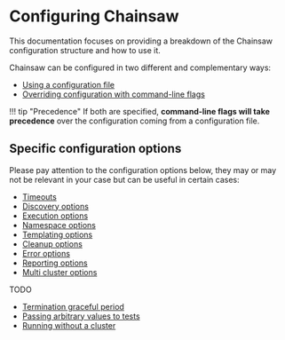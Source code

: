 # Configuring Chainsaw

This documentation focuses on providing a breakdown of the Chainsaw configuration structure and how to use it.

Chainsaw can be configured in two different and complementary ways:

- [Using a configuration file](./file.md)
- [Overriding configuration with command-line flags](./flags.md)

!!! tip "Precedence"
    If both are specified, **command-line flags will take precedence** over the configuration coming from a configuration file.

## Specific configuration options

Please pay attention to the configuration options below, they may or may not be relevant in your case but can be useful in certain cases:

- [Timeouts](./options/timeouts.md)
- [Discovery options](./options/discovery.md)
- [Execution options](./options/execution.md)
- [Namespace options](./options/namespace.md)
- [Templating options](./options/templating.md)
- [Cleanup options](./options/cleanup.md)
- [Error options](./options/error.md)
- [Reporting options](./options/report.md)
- [Multi cluster options](./options/clusters.md)

TODO

- [Termination graceful period](./options/grace.md)
- [Passing arbitrary values to tests](./options/values.md)
- [Running without a cluster](./options/no-cluster.md)
